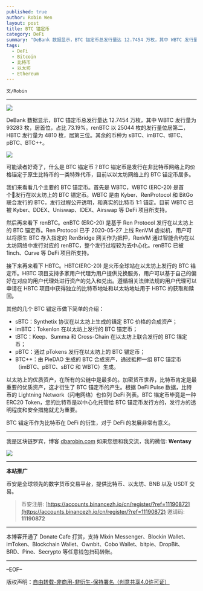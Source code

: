 ```yaml
---
published: true
author: Robin Wen
layout: post
title: BTC 锚定币
category: DeFi
summary: "DeBank 数据显示，BTC 锚定币总发行量达 12.7454 万枚，其中 WBTC 发行量为 93283 枚，居首位，占比 73.19%。renBTC 以 25044 枚的发行量位居第二，HBTC 发行量为 4810 枚，居第三位。其余的币种为 sBTC、imBTC、tBTC、pBTC、BTC++。BTC 锚定币毕竟是一种 ERC20 Token，您的比特币是以中心化托管给 BTC 锚定币发行方的，发行方的透明程度和安全措施就尤为重要。BTC 锚定币作为比特币在 DeFi 的衍生，对于 DeFi 的发展非常有意义。"
tags:
  - DeFi
  - Bitcoin
  - 比特币
  - 以太坊
  - Ethereum
---
```


`文/Robin`

***

![](https://cdn.dbarobin.com/set3esg.png)

DeBank 数据显示，BTC 锚定币总发行量达 12.7454 万枚，其中 WBTC 发行量为 93283 枚，居首位，占比 73.19%。renBTC 以 25044 枚的发行量位居第二，HBTC 发行量为 4810 枚，居第三位。其余的币种为 sBTC、imBTC、tBTC、pBTC、BTC++。

![](https://cdn.dbarobin.com/swl8u1f.png)

可能读者好奇了，什么是 BTC 锚定币？BTC 锚定币是发行在非比特币网络上的价格锚定于原生比特币的一类特殊代币，目前以以太坊网络上的 BTC 锚定币居多。

我们来看看几个主要的 BTC 锚定币。首先是 WBTC，WBTC (ERC-20) 是首个发行在以太坊上的 BTC 锚定币。WBTC 是由 Kyber、RenProtocol 和 BitGo 联合发行的 BTC，发行过程公开透明，和真实的比特币 1:1 锚定。目前 WBTC 已被 Kyber、DDEX、Uniswap、IDEX、Airswap 等 DeFi 项目所支持。

然后再来看下 renBTC。enBTC (ERC-20) 是基于 Ren Protocol 发行在以太坊上的 BTC 锚定币。Ren Protocol 已于 2020-05-27 上线 RenVM 虚拟机，用户可以将原生 BTC 存入指定的 RenBridge 网关作为抵押，RenVM 通过智能合约在以太坊网络中发行对应的 renBTC，整个发行过程较为去中心化。renBTC 已被 1inch、Curve 等 DeFi 项目所支持。

接下来再来看下 HBTC。HBTC(ERC-20) 是火币全球站在以太坊上发行的 BTC 锚定币。HBTC 项目支持多家用户代理为用户提供兑换服务，用户可以基于自己的偏好在对应的用户代理处进行资产的兑入和兑出。遵循相关法律法规的用户代理可以申请在 HBTC 项目中获得独立的比特币地址和以太坊地址用于 HBTC 的获取和赎回。

其他的几个 BTC 锚定币做下简单的介绍：

* sBTC：Synthetix 协议在以太坊上生成的锚定 BTC 价格的合成资产；
* imBTC：Tokenlon 在以太坊上发行的 BTC 锚定币；
* tBTC：Keep、Summa 和 Cross-Chain 在以太坊上联合发行的 BTC 锚定币；
* pBTC：通过 pTokens 发行在以太坊上的 BTC 锚定币；
* BTC++：由 PieDAO 生成的 BTC 合成资产，通过抵押一组 BTC 锚定币（imBTC、pBTC、sBTC 和 WBTC）生成。

以太坊上的优质资产，在所有的公链中是最多的。加密货币世界，比特币肯定是最重要的优质资产，这才衍生了 BTC 锚定币的产生。根据 DeFi Pulse 数据，比特币的 Lightning Network（闪电网络）也位列 DeFi 列表。BTC 锚定币毕竟是一种 ERC20 Token，您的比特币是以中心化托管给 BTC 锚定币发行方的，发行方的透明程度和安全措施就尤为重要。

BTC 锚定币作为比特币在 DeFi 的衍生，对于 DeFi 的发展非常有意义。

***

我是区块链罗宾，博客 [dbarobin.com](https://dbarobin.com/)
如果您想和我交流，我的微信: **Wentasy**

![](https://cdn.dbarobin.com/v4yywe2.png)

***

**本站推广**

币安是全球领先的数字货币交易平台，提供比特币、以太坊、BNB 以及 USDT 交易。

> 币安注册: [https://accounts.binancezh.io/cn/register/?ref=11190872](https://accounts.binancezh.io/cn/register/?ref=11190872)
> 邀请码: **11190872**

***

本博客开通了 Donate Cafe 打赏，支持 Mixin Messenger、Blockin Wallet、imToken、Blockchain Wallet、Ownbit、Cobo Wallet、bitpie、DropBit、BRD、Pine、Secrypto 等任意钱包扫码转账。

<center>
    <div class="--donate-button"
         data-button-id="f8b9df0d-af9a-460d-8258-d3f435445075"
    ></div>
</center>

***

–EOF–

版权声明：[自由转载-非商用-非衍生-保持署名（创意共享4.0许可证）](http://creativecommons.org/licenses/by-nc-nd/4.0/deed.zh)